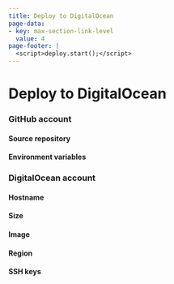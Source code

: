 ```yaml
---
title: Deploy to DigitalOcean
page-data:
- key: max-section-link-level
  value: 4
page-footer: |
  <script>deploy.start();</script>
---
```



Deploy to DigitalOcean
======================


### GitHub account

<div id="github-account-widget" class="widget"></div>


#### Source repository

<div id="source-widget" class="widget"></div>


#### Environment variables

<div id="env-vars-widget" class="widget"></div>

<div id="github-legend" class="full"></div>


### DigitalOcean account

<div id="digitalocean-account-widget" class="widget"></div>


#### Hostname

<div id="hostname-widget" class="widget"></div>


#### Size

<div id="size-widget" class="widget"></div>


#### Image

<div id="image-widget" class="widget"></div>


#### Region

<div id="region-widget" class="widget"></div>


#### SSH keys

<div id="keys-widget" class="widget"></div>

<div id="digitalocean-legend" class="full"></div>

<div id="action-widget" class="widget"></div>
<div id="action-legend" class="full"></div>
